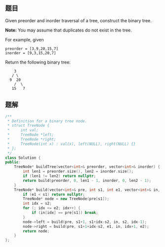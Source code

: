 ## 题目

Given preorder and inorder traversal of a tree, construct the binary tree.

**Note:**
You may assume that duplicates do not exist in the tree.

For example, given

```
preorder = [3,9,20,15,7]
inorder = [9,3,15,20,7]
```

Return the following binary tree:

```
    3
   / \
  9  20
    /  \
   15   7
```



## 题解

```c++
/**
 * Definition for a binary tree node.
 * struct TreeNode {
 *     int val;
 *     TreeNode *left;
 *     TreeNode *right;
 *     TreeNode(int x) : val(x), left(NULL), right(NULL) {}
 * };
 */
class Solution {
public:
    TreeNode* buildTree(vector<int>& preorder, vector<int>& inorder) {
        int len1 = preorder.size(), len2 = inorder.size();
        if (len1 != len2) return nullptr;
        return build(preorder, 0, len1 - 1, inorder, 0, len2 - 1);
    }
    TreeNode* build(vector<int>& pre, int s1, int e1, vector<int>& in, int s2, int e2) {
        if (e1 < s1) return nullptr;
        TreeNode* node = new TreeNode(pre[s1]);
        int idx = s2;
        for (; idx <= e2; idx++) {
            if (in[idx] == pre[s1]) break;
        }
        node->left = build(pre, s1+1, s1+idx-s2, in, s2, idx-1);
        node->right = build(pre, s1+1+idx-s2, e1, in, idx+1, e2);
        return node;
    }
};
```
